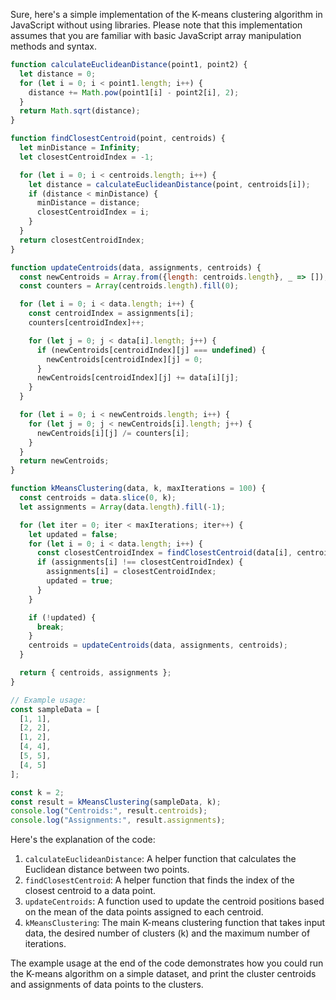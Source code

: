 Sure, here's a simple implementation of the K-means clustering algorithm in JavaScript without using libraries. Please note that this implementation assumes that you are familiar with basic JavaScript array manipulation methods and syntax.

```javascript
function calculateEuclideanDistance(point1, point2) {
  let distance = 0;
  for (let i = 0; i < point1.length; i++) {
    distance += Math.pow(point1[i] - point2[i], 2);
  }
  return Math.sqrt(distance);
}

function findClosestCentroid(point, centroids) {
  let minDistance = Infinity;
  let closestCentroidIndex = -1;

  for (let i = 0; i < centroids.length; i++) {
    let distance = calculateEuclideanDistance(point, centroids[i]);
    if (distance < minDistance) {
      minDistance = distance;
      closestCentroidIndex = i;
    }
  }
  return closestCentroidIndex;
}

function updateCentroids(data, assignments, centroids) {
  const newCentroids = Array.from({length: centroids.length}, _ => []);
  const counters = Array(centroids.length).fill(0);

  for (let i = 0; i < data.length; i++) {
    const centroidIndex = assignments[i];
    counters[centroidIndex]++;

    for (let j = 0; j < data[i].length; j++) {
      if (newCentroids[centroidIndex][j] === undefined) {
        newCentroids[centroidIndex][j] = 0;
      }
      newCentroids[centroidIndex][j] += data[i][j];
    }
  }

  for (let i = 0; i < newCentroids.length; i++) {
    for (let j = 0; j < newCentroids[i].length; j++) {
      newCentroids[i][j] /= counters[i];
    }
  }
  return newCentroids;
}

function kMeansClustering(data, k, maxIterations = 100) {
  const centroids = data.slice(0, k);
  let assignments = Array(data.length).fill(-1);

  for (let iter = 0; iter < maxIterations; iter++) {
    let updated = false;
    for (let i = 0; i < data.length; i++) {
      const closestCentroidIndex = findClosestCentroid(data[i], centroids);
      if (assignments[i] !== closestCentroidIndex) {
        assignments[i] = closestCentroidIndex;
        updated = true;
      }
    }

    if (!updated) {
      break;
    }
    centroids = updateCentroids(data, assignments, centroids);
  }

  return { centroids, assignments };
}

// Example usage:
const sampleData = [
  [1, 1],
  [2, 2],
  [1, 2],
  [4, 4],
  [5, 5],
  [4, 5]
];

const k = 2;
const result = kMeansClustering(sampleData, k);
console.log("Centroids:", result.centroids);
console.log("Assignments:", result.assignments);
```

Here's the explanation of the code:

1. `calculateEuclideanDistance`: A helper function that calculates the Euclidean distance between two points.
2. `findClosestCentroid`: A helper function that finds the index of the closest centroid to a data point.
3. `updateCentroids`: A function used to update the centroid positions based on the mean of the data points assigned to each centroid.
4. `kMeansClustering`: The main K-means clustering function that takes input data, the desired number of clusters (k) and the maximum number of iterations.

The example usage at the end of the code demonstrates how you could run the K-means algorithm on a simple dataset, and print the cluster centroids and assignments of data points to the clusters.

